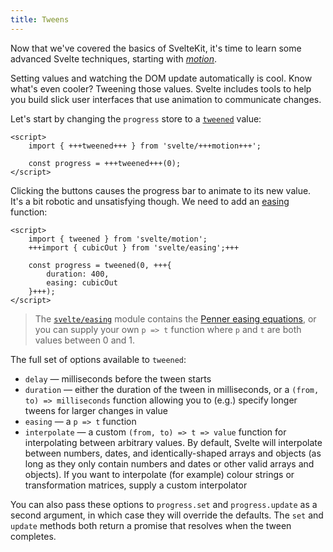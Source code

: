 ```yaml
---
title: Tweens
---
```


Now that we've covered the basics of SvelteKit, it's time to learn some advanced Svelte techniques, starting with [_motion_]($docs#run-time-svelte-motion).

Setting values and watching the DOM update automatically is cool. Know what's even cooler? Tweening those values. Svelte includes tools to help you build slick user interfaces that use animation to communicate changes.

Let's start by changing the `progress` store to a [`tweened`]($docs#run-time-svelte-motion-tweened) value:

```svelte
<script>
	import { +++tweened+++ } from 'svelte/+++motion+++';

	const progress = +++tweened+++(0);
</script>
```

Clicking the buttons causes the progress bar to animate to its new value. It's a bit robotic and unsatisfying though. We need to add an [easing]($docs#run-time-svelte-easing) function:

```svelte
<script>
	import { tweened } from 'svelte/motion';
	+++import { cubicOut } from 'svelte/easing';+++

	const progress = tweened(0, +++{
		duration: 400,
		easing: cubicOut
	}+++);
</script>
```

> The [`svelte/easing`]($docs#run-time-svelte-easing) module contains the [Penner easing equations](https://web.archive.org/web/20190805215728/http://robertpenner.com/easing/), or you can supply your own `p => t` function where `p` and `t` are both values between 0 and 1.

The full set of options available to `tweened`:

- `delay` — milliseconds before the tween starts
- `duration` — either the duration of the tween in milliseconds, or a `(from, to) => milliseconds` function allowing you to (e.g.) specify longer tweens for larger changes in value
- `easing` — a `p => t` function
- `interpolate` — a custom `(from, to) => t => value` function for interpolating between arbitrary values. By default, Svelte will interpolate between numbers, dates, and identically-shaped arrays and objects (as long as they only contain numbers and dates or other valid arrays and objects). If you want to interpolate (for example) colour strings or transformation matrices, supply a custom interpolator

You can also pass these options to `progress.set` and `progress.update` as a second argument, in which case they will override the defaults. The `set` and `update` methods both return a promise that resolves when the tween completes.
